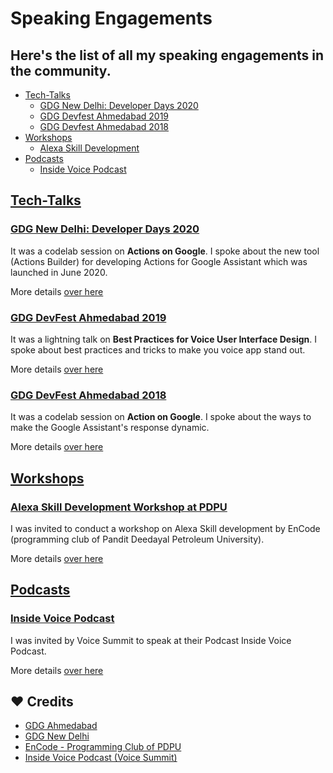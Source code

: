 # Speaking Engagements

## Here's the list of all my speaking engagements in the community.

- [Tech-Talks](#tech-talks)
  - [GDG New Delhi: Developer Days 2020](#developerDays2020)
  - [GDG Devfest Ahmedabad 2019](#devfestAhm19)
  - [GDG Devfest Ahmedabad 2018](#devfestAhm18)
- [Workshops](#Workshops)
  - [Alexa Skill Development](#alexaAtPDPU)
- [Podcasts](#Podcasts)
  - [Inside Voice Podcast](#insideVoice)

## [Tech-Talks](./Tech-Talks)

### [GDG New Delhi: Developer Days 2020](./Tech-Talks/Developer-Days-GDG-New-Delhi-2020/README.md)

It was a codelab session on **Actions on Google**. I spoke about the new tool (Actions Builder) for developing Actions for Google Assistant which was launched in June 2020.

More details [over here](./Tech-Talks/Developer-Days-GDG-New-Delhi-2020/README.md)

### [GDG DevFest Ahmedabad 2019](./Tech-Talks/DevFest-Ahmedabad-2019/README.md)

It was a lightning talk on **Best Practices for Voice User Interface Design**. I spoke about best practices and tricks to make you voice app stand out.

More details [over here](./Tech-Talks/DevFest-Ahmedabad-2019/README.md)

### [GDG DevFest Ahmedabad 2018](./Tech-Talks/DevFest-Ahmedabad-2018/README.md)

It was a codelab session on **Action on Google**. I spoke about the ways to make the Google Assistant's response dynamic.

More details [over here](./Tech-Talks/DevFest-Ahmedabad-2018/README.md)


## [Workshops](./Workshops)

### [Alexa Skill Development Workshop at PDPU](./Workshops/Alexa-Workshop-at-PDPU/README.md)

I was invited to conduct a workshop on Alexa Skill development by EnCode (programming club of Pandit Deedayal Petroleum University).

More details [over here](./Workshops/Alexa-Workshop-at-PDPU/README.md)

## [Podcasts](./Podcasts)

### [Inside Voice Podcast]((./Podcasts/Inside-Voice-Podcast/README.md))

I was invited by Voice Summit to speak at their Podcast Inside Voice Podcast. 

More details [over here](./Podcasts/Inside-Voice-Podcast/README.md)


## ❤️ Credits

- [GDG Ahmedabad](https://gdgahmedabad.com/)
- [GDG New Delhi](http://gdgnewdelhi.github.io/)
- [EnCode - Programming Club of PDPU](https://www.facebook.com/encodepdpu/)
- [Inside Voice Podcast (Voice Summit)](https://www.voicesummit.ai/)
